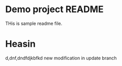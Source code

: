 # Demo project README
THis is sample readme file.

# Heasin
d,dnf,dndfdjkbfkd
new modification in update branch